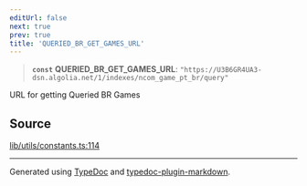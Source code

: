```yaml
---
editUrl: false
next: true
prev: true
title: 'QUERIED_BR_GET_GAMES_URL'
---
```


> **`const`** **QUERIED_BR_GET_GAMES_URL**: `"https://U3B6GR4UA3-dsn.algolia.net/1/indexes/ncom_game_pt_br/query"`

URL for getting Queried BR Games

## Source

[lib/utils/constants.ts:114](https://github.com/favna/nintendo-switch-eshop/blob/7e1c1df147b1f9067aea692f9d4dd56664ae35c8/src/lib/utils/constants.ts#L114)

---

Generated using [TypeDoc](https://typedoc.org) and [typedoc-plugin-markdown](https://typedoc-plugin-markdown.org).

